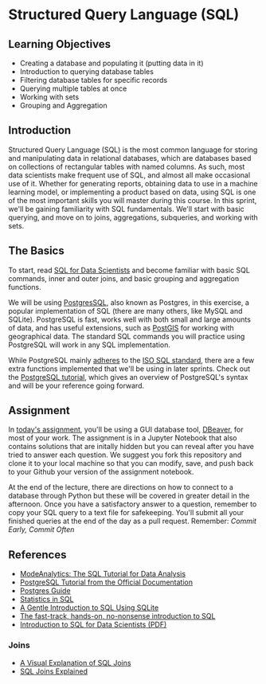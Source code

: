 # Structured Query Language (SQL)

## Learning Objectives

* Creating a database and populating it (putting data in it)
* Introduction to querying database tables
* Filtering database tables for specific records
* Querying multiple tables at once
* Working with sets
* Grouping and Aggregation

## Introduction

Structured Query Language (SQL) is the most common language for storing and manipulating data in  relational databases, which are databases based on collections of rectangular tables with named columns. As such, most data scientists make frequent use of SQL, and almost all make occasional use
of it.  Whether for generating reports, obtaining data to use in a machine learning model, or implementing a product based on data, using SQL is one of the most important skills you will master during this course. In this sprint, we'll be gaining familiarity with SQL fundamentals. We'll start with basic querying, and move on to joins, aggregations, subqueries, and working with sets. 

## The Basics

To start, read  [SQL for Data Scientists](http://bensresearch.com/downloads/SQL.pdf)  and become familiar with basic SQL commands, inner and outer joins, and basic grouping and aggregation functions.

We will be using [PostgresSQL](http://www.postgresql.org/), also known as Postgres, in this exercise, a popular implementation of SQL (there are many others, like MySQL and SQLite). PostgreSQL is fast, works well with both small and large amounts of data, and has useful extensions, such as [PostGIS](http://postgis.net/) for working with geographical data. The standard SQL commands you will practice using PostgreSQL will work in any SQL implementation.

While PostgreSQL mainly [adheres](https://www.postgresql.org/docs/current/features.html) to the [ISO SQL standard](https://en.wikipedia.org/wiki/SQL#Current_standard), there are a few extra functions implemented that we'll be using in later sprints. Check out the [PostgreSQL tutorial](http://www.postgresqltutorial.com/), which gives an overview of PostgreSQL's syntax and will be your reference going forward.

## Assignment

In [today's assignment](assignment.ipynb), you'll be using a GUI database tool, [DBeaver](https://dbeaver.io), for most of your work. The assignment is in a Jupyter Notebook that also contains solutions that are initally hidden but you can reveal after you have tried to answer each question. We suggest you fork this repository and clone it to your local machine so that you can modify, save, and push back to your Github your version of the assignment notebook.

At the end of the lecture, there are directions on how to connect to a database through Python but these will be covered in greater detail in the afternoon. Once you have a satisfactory answer to a question, remember to copy your SQL query to a text file for safekeeping. You'll submit all your finished queries at the end of the day as a pull request. Remember: _Commit Early, Commit Often_

## References

* [ModeAnalytics: The SQL Tutorial for Data Analysis](http://sqlschool.modeanalytics.com/)
* [PostgreSQL Tutorial from the Official Documentation](http://www.postgresql.org/docs/7.4/static/tutorial.html)
* [Postgres Guide](http://postgresguide.com/)
* [Statistics in SQL](https://github.com/tlevine/sql-statistics)
* [A Gentle Introduction to SQL Using SQLite](https://a-gentle-introduction-to-sql.readthedocs.io/en/latest/)
* [The fast-track, hands-on, no-nonsense introduction to SQL](https://techblog.rosedu.org/sql.html)
* [Introduction to SQL for Data Scientists (PDF)](http://bensresearch.com/downloads/SQL.pdf)

### Joins

* [A Visual Explanation of SQL Joins](http://blog.codinghorror.com/a-visual-explanation-of-sql-joins/)
* [SQL Joins Explained](https://chartio.com/education/sql/joins)
